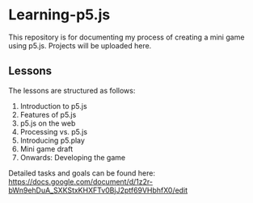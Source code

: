 # Learning-p5.js
This repository is for documenting my process of creating a mini game using p5.js.
Projects will be uploaded here.

## Lessons
The lessons are structured as follows:

1. Introduction to p5.js
2. Features of p5.js
3. p5.js on the web
4. Processing vs. p5.js
5. Introducing p5.play
6. Mini game draft
7. Onwards: Developing the game

Detailed tasks and goals can be found here: https://docs.google.com/document/d/1z2r-bWn9ehDuA_SXKStxKHXFTv0BjJ2ptf69VHbhfX0/edit
